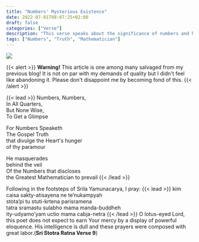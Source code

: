 ```yaml
---
title: "Numbers' Mysterious Existence"
date: 2022-07-01T08:07:25+02:00
draft: false
categories: ["Verse"]
description: "This verse speaks about the significance of numbers and how they reveal the truth of one's heart's desires. The poet expresses that although numbers are present everywhere, not everyone is wise enough to understand their deeper meaning. The poet acknowledges the power of numbers, which can disclose the hunger of one's beloved. However, the poet also recognizes that numbers can be deceptive, as they can hide the true identity of the greatest mathematician. The verse concludes with a humble prayer to the lotus-eyed Lord, acknowledging the poet's limitations in eloquence and intelligence, yet expressing earnest effort in composing these prayers."
tags: ["Numbers", "Truth", "Mathematician"]
---
```


![](img/Numbers-Mysterious-Existence.png)

{{< alert >}}
**Warning!** This article is one among many salvaged from my previous blog! It is not on par with my demands of quality but I didn't feel like abandoning it. Please don't disappoint me by becoming fond of this.
{{< /alert >}}


{{< lead >}}
Numbers, Numbers,<br>
In All Quarters,<br>
But None Wise,<br>
To Get a Glimpse<br>

For Numbers Speaketh<br>
The Gospel Truth<br>
that divulge the Heart's hunger<br>
of thy paramour<br>

He masquerades<br>
behind the veil<br>
Of the Numbers that discloses<br>
the Greatest Mathematician to prevail
{{< /lead >}}

Following in the footsteps of Srila Yamunacarya, I pray:
{{< lead >}}
kim caisa sakty-atisayena ne te’nukampyah<br>
stota’pi tu stuti-krtena parisramena<br>
tatra sramastu sulabho mama manda-buddheh<br>
ity-udyamo’yam uctio mama cabja-netra
{{< /lead >}}
O lotus-eyed Lord, this poet does not expect to earn Your mercy by a display of powerful eloquence. His intelligence is dull and these prayers were composed with great labor.(**Sri Stotra Ratna Verse 9**)